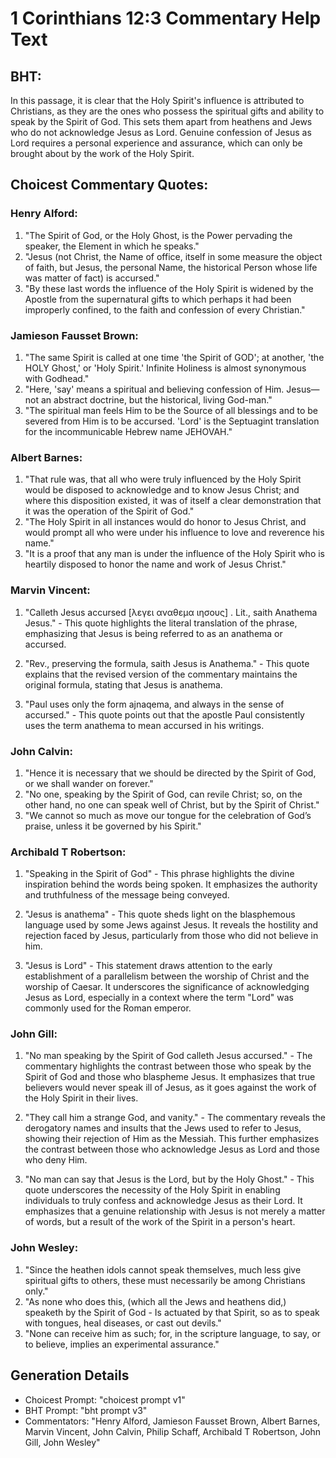# 1 Corinthians 12:3 Commentary Help Text

## BHT:
In this passage, it is clear that the Holy Spirit's influence is attributed to Christians, as they are the ones who possess the spiritual gifts and ability to speak by the Spirit of God. This sets them apart from heathens and Jews who do not acknowledge Jesus as Lord. Genuine confession of Jesus as Lord requires a personal experience and assurance, which can only be brought about by the work of the Holy Spirit.

## Choicest Commentary Quotes:
### Henry Alford:
1. "The Spirit of God, or the Holy Ghost, is the Power pervading the speaker, the Element in which he speaks." 
2. "Jesus (not Christ, the Name of office, itself in some measure the object of faith, but Jesus, the personal Name, the historical Person whose life was matter of fact) is accursed." 
3. "By these last words the influence of the Holy Spirit is widened by the Apostle from the supernatural gifts to which perhaps it had been improperly confined, to the faith and confession of every Christian."

### Jamieson Fausset Brown:
1. "The same Spirit is called at one time 'the Spirit of GOD'; at another, 'the HOLY Ghost,' or 'Holy Spirit.' Infinite Holiness is almost synonymous with Godhead." 
2. "Here, 'say' means a spiritual and believing confession of Him. Jesus—not an abstract doctrine, but the historical, living God-man." 
3. "The spiritual man feels Him to be the Source of all blessings and to be severed from Him is to be accursed. 'Lord' is the Septuagint translation for the incommunicable Hebrew name JEHOVAH."

### Albert Barnes:
1. "That rule was, that all who were truly influenced by the Holy Spirit would be disposed to acknowledge and to know Jesus Christ; and where this disposition existed, it was of itself a clear demonstration that it was the operation of the Spirit of God."
2. "The Holy Spirit in all instances would do honor to Jesus Christ, and would prompt all who were under his influence to love and reverence his name."
3. "It is a proof that any man is under the influence of the Holy Spirit who is heartily disposed to honor the name and work of Jesus Christ."

### Marvin Vincent:
1. "Calleth Jesus accursed [λεγει αναθεμα ιησους] . Lit., saith Anathema Jesus." - This quote highlights the literal translation of the phrase, emphasizing that Jesus is being referred to as an anathema or accursed.

2. "Rev., preserving the formula, saith Jesus is Anathema." - This quote explains that the revised version of the commentary maintains the original formula, stating that Jesus is anathema.

3. "Paul uses only the form ajnaqema, and always in the sense of accursed." - This quote points out that the apostle Paul consistently uses the term anathema to mean accursed in his writings.

### John Calvin:
1. "Hence it is necessary that we should be directed by the Spirit of God, or we shall wander on forever."
2. "No one, speaking by the Spirit of God, can revile Christ; so, on the other hand, no one can speak well of Christ, but by the Spirit of Christ."
3. "We cannot so much as move our tongue for the celebration of God’s praise, unless it be governed by his Spirit."

### Archibald T Robertson:
1. "Speaking in the Spirit of God" - This phrase highlights the divine inspiration behind the words being spoken. It emphasizes the authority and truthfulness of the message being conveyed.

2. "Jesus is anathema" - This quote sheds light on the blasphemous language used by some Jews against Jesus. It reveals the hostility and rejection faced by Jesus, particularly from those who did not believe in him.

3. "Jesus is Lord" - This statement draws attention to the early establishment of a parallelism between the worship of Christ and the worship of Caesar. It underscores the significance of acknowledging Jesus as Lord, especially in a context where the term "Lord" was commonly used for the Roman emperor.

### John Gill:
1. "No man speaking by the Spirit of God calleth Jesus accursed." - The commentary highlights the contrast between those who speak by the Spirit of God and those who blaspheme Jesus. It emphasizes that true believers would never speak ill of Jesus, as it goes against the work of the Holy Spirit in their lives.

2. "They call him a strange God, and vanity." - The commentary reveals the derogatory names and insults that the Jews used to refer to Jesus, showing their rejection of Him as the Messiah. This further emphasizes the contrast between those who acknowledge Jesus as Lord and those who deny Him.

3. "No man can say that Jesus is the Lord, but by the Holy Ghost." - This quote underscores the necessity of the Holy Spirit in enabling individuals to truly confess and acknowledge Jesus as their Lord. It emphasizes that a genuine relationship with Jesus is not merely a matter of words, but a result of the work of the Spirit in a person's heart.

### John Wesley:
1. "Since the heathen idols cannot speak themselves, much less give spiritual gifts to others, these must necessarily be among Christians only."
2. "As none who does this, (which all the Jews and heathens did,) speaketh by the Spirit of God - Is actuated by that Spirit, so as to speak with tongues, heal diseases, or cast out devils."
3. "None can receive him as such; for, in the scripture language, to say, or to believe, implies an experimental assurance."


## Generation Details
- Choicest Prompt: "choicest prompt v1"
- BHT Prompt: "bht prompt v3"
- Commentators: "Henry Alford, Jamieson Fausset Brown, Albert Barnes, Marvin Vincent, John Calvin, Philip Schaff, Archibald T Robertson, John Gill, John Wesley"
